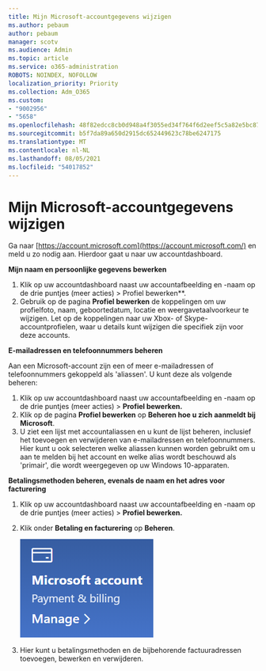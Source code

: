 ```yaml
---
title: Mijn Microsoft-accountgegevens wijzigen
ms.author: pebaum
author: pebaum
manager: scotv
ms.audience: Admin
ms.topic: article
ms.service: o365-administration
ROBOTS: NOINDEX, NOFOLLOW
localization_priority: Priority
ms.collection: Adm_O365
ms.custom:
- "9002956"
- "5658"
ms.openlocfilehash: 48f82edcc8cb0d948a4f3055ed34f764f6d2eef5c5a82e5bc87d50993825704d
ms.sourcegitcommit: b5f7da89a650d2915dc652449623c78be6247175
ms.translationtype: MT
ms.contentlocale: nl-NL
ms.lasthandoff: 08/05/2021
ms.locfileid: "54017852"
---
```

# <a name="change-my-microsoft-account-information"></a>Mijn Microsoft-accountgegevens wijzigen

Ga naar [https://account.microsoft.com](https://account.microsoft.com/) en meld u zo nodig aan. Hierdoor gaat u naar uw accountdashboard.  

**Mijn naam en persoonlijke gegevens bewerken**

1. Klik op uw accountdashboard naast uw accountafbeelding en -naam op de drie puntjes (meer acties) > Profiel bewerken**.
2. Gebruik op de pagina **Profiel bewerken** de koppelingen om uw profielfoto, naam, geboortedatum, locatie en weergavetaalvoorkeur te wijzigen. Let op de koppelingen naar uw Xbox- of Skype-accountprofielen, waar u details kunt wijzigen die specifiek zijn voor deze accounts.

**E-mailadressen en telefoonnummers beheren**

Aan een Microsoft-account zijn een of meer e-mailadressen of telefoonnummers gekoppeld als 'aliassen'. U kunt deze als volgende beheren:

1. Klik op uw accountdashboard naast uw accountafbeelding en -naam op de drie puntjes (meer acties) > **Profiel bewerken.**
2. Klik op de pagina **Profiel bewerken** op **Beheren hoe u zich aanmeldt bij Microsoft**. 
3. U ziet een lijst met accountaliassen en u kunt de lijst beheren, inclusief het toevoegen en verwijderen van e-mailadressen en telefoonnummers. Hier kunt u ook selecteren welke aliassen kunnen worden gebruikt om u aan te melden bij het account en welke alias wordt beschouwd als 'primair', die wordt weergegeven op uw Windows 10-apparaten.

**Betalingsmethoden beheren, evenals de naam en het adres voor facturering** 

1. Klik op uw accountdashboard naast uw accountafbeelding en -naam op de drie puntjes (meer acties) > **Profiel bewerken.**
2. Klik onder **Betaling en facturering** op **Beheren**.

    ![Betaling en facturering beheren](media/manage-account.png)

3. Hier kunt u betalingsmethoden en de bijbehorende factuuradressen toevoegen, bewerken en verwijderen. 
